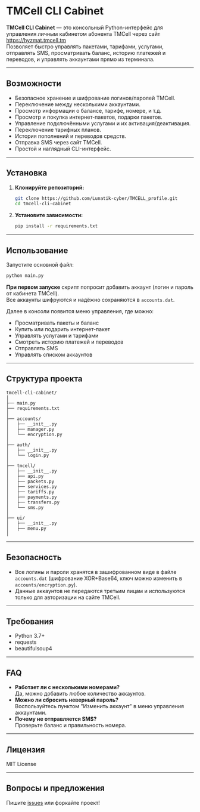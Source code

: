 # TMCell CLI Cabinet

**TMCell CLI Cabinet** — это консольный Python-интерфейс для управления личным кабинетом абонента TMCell через сайт https://hyzmat.tmcell.tm  
Позволяет быстро управлять пакетами, тарифами, услугами, отправлять SMS, просматривать баланс, историю платежей и переводов, и управлять аккаунтами прямо из терминала.

---

## Возможности

- Безопасное хранение и шифрование логинов/паролей TMCell.
- Переключение между несколькими аккаунтами.
- Просмотр информации о балансе, тарифе, номере, и т.д.
- Просмотр и покупка интернет-пакетов, подарки пакетов.
- Управление подключёнными услугами и их активация/деактивация.
- Переключение тарифных планов.
- История пополнений и переводов средств.
- Отправка SMS через сайт TMCell.
- Простой и наглядный CLI-интерфейс.

---

## Установка

1. **Клонируйте репозиторий:**
   ```sh
   git clone https://github.com/Lunatik-cyber/TMCELL_profile.git
   cd tmcell-cli-cabinet
   ```
2. **Установите зависимости:**
   ```sh
   pip install -r requirements.txt
   ```

---

## Использование

Запустите основной файл:

```sh
python main.py
```

**При первом запуске** скрипт попросит добавить аккаунт (логин и пароль от кабинета TMCell).  
Все аккаунты шифруются и надёжно сохраняются в `accounts.dat`.

Далее в консоли появится меню управления, где можно:
- Просматривать пакеты и баланс
- Купить или подарить интернет-пакет
- Управлять услугами и тарифами
- Смотреть историю платежей и переводов
- Отправлять SMS
- Управлять списком аккаунтов

---

## Структура проекта

```
tmcell-cli-cabinet/
│
├── main.py
├── requirements.txt
│
├── accounts/
│   ├── __init__.py
│   ├── manager.py
│   └── encryption.py
│
├── auth/
│   ├── __init__.py
│   └── login.py
│
├── tmcell/
│   ├── __init__.py
│   ├── api.py
│   ├── packets.py
│   ├── services.py
│   ├── tariffs.py
│   ├── payments.py
│   ├── transfers.py
│   └── sms.py
│
├── ui/
│   ├── __init__.py
│   ├── menu.py
│
```

---

## Безопасность

- Все логины и пароли хранятся в зашифрованном виде в файле `accounts.dat` (шифрование XOR+Base64, ключ можно изменить в `accounts/encryption.py`).
- Данные аккаунтов не передаются третьим лицам и используются только для авторизации на сайте TMCell.

---

## Требования

- Python 3.7+
- requests
- beautifulsoup4

---

## FAQ

- **Работает ли с несколькими номерами?**  
  Да, можно добавить любое количество аккаунтов.
- **Можно ли сбросить неверный пароль?**  
  Воспользуйтесь пунктом "Изменить аккаунт" в меню управления аккаунтами.
- **Почему не отправляется SMS?**  
  Проверьте баланс и правильность номера.

---

## Лицензия

MIT License

---

## Вопросы и предложения

Пишите [issues](https://github.com/Lunatik-cyber/TMCELL_profile/issues) или форкайте проект!
